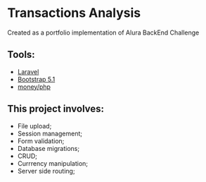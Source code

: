 # Transactions Analysis

Created as a portfolio implementation of Alura BackEnd Challenge

## Tools:
- [Laravel](https://laravel.com/)
- [Bootstrap 5.1](https://getbootstrap.com/docs/5.1/getting-started/introduction/)
- [money/php](https://www.moneyphp.org/)

## This project involves:
- File upload;
- Session management;
- Form validation;
- Database migrations;
- CRUD;
- Currrency manipulation;
- Server side routing;

